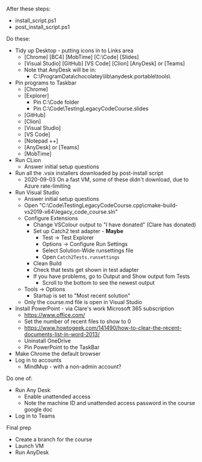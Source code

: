 After these steps:

* install_script.ps1
* post_install_script.ps1

Do these:

* Tidy up Desktop - putting icons in to Links area
    * [Chrome] [BC4] [MobTime] [C:\Code] [Slides]
    * [Visual Studio] [GitHub] [VS Code] [Clion] [AnyDesk] or [Teams]
    * Note that AnyDesk will be in:
        * C:\ProgramData\chocolatey\lib\anydesk.portable\tools\
* Pin programs to Taskbar
    * [Chrome]
    * [Explorer]
        * Pin C:\Code folder
        * Pin C:\Code\TestingLegacyCodeCourse.slides
    * [GitHub]
    * [Clion]
    * [Visual Studio]
    * [VS Code]
    * [Notepad ++]
    * [AnyDesk] or [Teams]
    * [MobTime]
* Run CLion
    * Answer initial setup questions
* Run all the .vsix installers downloaded by post-install script
    * 2020-09-03 On a fast VM, some of these didn't download, due to Azure rate-limiting
* Run Visual Studio
    * Answer initial setup questions
    * Open "C:\Code\TestingLegacyCodeCourse.cpp\cmake-build-vs2019-x64\legacy_code_course.sln"
    * Configure Extensions
        * Change VSColour output to "I have donated" (Clare has donated)
        * Set up Catch2 test adapter - **Maybe**
            * Test -> Test Explorer
            * Options -> Configure Run Settings
            * Select Solution-Wide runsettings file
            * Open `Catch2Tests.runsettings`
        * Clean Build
        * Check that tests get shown in test adapter
        * If you have problems, go to Output and Show output fom Tests
            * Scroll to the bottom to see the newest output
    * Tools -> Options
        * Startup is set to "Most recent solution"
    * Only the course.md file is open in Visual Studio
* Install PowerPoint - via Clare's work Microsoft 365 subscription
    * https://www.office.com/
    * Set the number of recent files to show to 0
    * https://www.howtogeek.com/141490/how-to-clear-the-recent-documents-list-in-word-2013/
    * Uninstall OneDrive
    * Pin PowerPoint to the TaskBar
* Make Chrome the default browser
* Log in to accounts
    * MindMup - with a non-admin account?

Do one of:
* Run Any Desk
    * Enable unattended access
    * Note the machine ID and unattended access password in the course google doc  
* Log in to Teams

Final prep
* Create a branch for the course
* Launch VM
* Run AnyDesk
